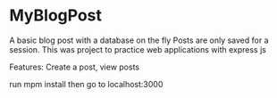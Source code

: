 # MyBlogPost
A basic blog post with a database on the fly
Posts are only saved for a session. This was project to practice web applications with express js

Features: Create a post, view posts

run mpm install then go to localhost:3000
